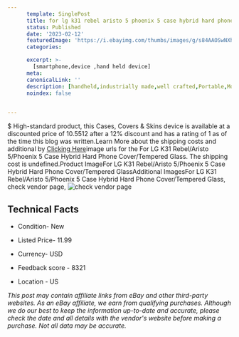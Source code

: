 ```yaml
---
      template: SinglePost
      title: for lg k31 rebel aristo 5 phoenix 5 case hybrid hard phone cover tempered glass
      status: Published
      date: '2023-02-12'
      featuredImage: 'https://i.ebayimg.com/thumbs/images/g/s84AAOSwNXhi7dhq/s-l225.jpg'
      categories: 

      excerpt: >-
        [smartphone,device ,hand held device]
      meta:
      canonicalLink: ''
      description: [handheld,industrially made,well crafted,Portable,Mobile,Compact,Convenient,Lightweight,Maneuverable,Man-portable,Miniature,Carriable,Hand-held,Light,Holdable,Transportable,Mobile device,Pocket-sized,On-the-go,Wireless,Cordless,Compact size,Convenient size, smartphone,device ,hand held device]
      noindex: false

        
---
```

$
    High-standard product, this Cases, Covers & Skins device is available at a discounted price of 10.5512 after a 12% discount and has a rating of 1 as of the time this blog was written.Learn More about the shipping costs and additional by [Clicking Here](https://www.ebay.com/itm/144770365649?hash=item21b4fc78d1%3Ag%3As84AAOSwNXhi7dhq&mkevt=1&mkcid=1&mkrid=711-53200-19255-0&campid=%253CePNCampaignId%253E&customid=%253CreferenceId%253E&toolid=10049)image urls for the For LG K31 Rebel/Aristo 5/Phoenix 5 Case Hybrid Hard Phone Cover/Tempered Glass. The shipping cost is undefined.Product ImageFor LG K31 Rebel/Aristo 5/Phoenix 5 Case Hybrid Hard Phone Cover/Tempered GlassAdditional ImagesFor LG K31 Rebel/Aristo 5/Phoenix 5 Case Hybrid Hard Phone Cover/Tempered Glass, check vendor page, ![check vendor page](https://origin-galleryplus.ebayimg.com/ws/web/144770365649_2_0_1/225x225.jpg,https://origin-galleryplus.ebayimg.com/ws/web/144770365649_3_0_1/225x225.jpg,https://origin-galleryplus.ebayimg.com/ws/web/144770365649_4_0_1/225x225.jpg,https://origin-galleryplus.ebayimg.com/ws/web/144770365649_5_0_1/225x225.jpg,https://origin-galleryplus.ebayimg.com/ws/web/144770365649_6_0_1/225x225.jpg,https://origin-galleryplus.ebayimg.com/ws/web/144770365649_7_0_1/225x225.jpg,https://origin-galleryplus.ebayimg.com/ws/web/144770365649_8_0_1/225x225.jpg,https://origin-galleryplus.ebayimg.com/ws/web/144770365649_9_0_1/225x225.jpg,https://origin-galleryplus.ebayimg.com/ws/web/144770365649_10_0_1/225x225.jpg,https://origin-galleryplus.ebayimg.com/ws/web/144770365649_11_0_1/225x225.jpg,https://origin-galleryplus.ebayimg.com/ws/web/144770365649_12_0_1/225x225.jpg)
    
    

 ## Technical Facts 



     
      

 - Condition- New 


      

 - Listed Price- 11.99 


      

 - Currency- USD 


      

 - Feedback score - 8321 


      

 - Location - US 


      
      

 *_This post may contain affiliate links from eBay and other third-party websites. As an eBay affiliate, we earn from qualifying purchases. Although we do our best to keep the information up-to-date and accurate, please check the date and all details with the vendor's website before making a purchase. Not all data may be accurate._*



    
    
    
    
    